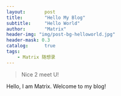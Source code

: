 ```yaml
---
layout:       post
title:        "Hello My Blog"
subtitle:     "Hello World"
author:       "Matrix"
header-img: "img/post-bg-helloworld.jpg"
header-mask: 0.3
catalog:      true
tags:
    - Matrix 随想录
---
```


> Nice 2 meet U!

Hello, I am Matrix. Welcome to my blog!
